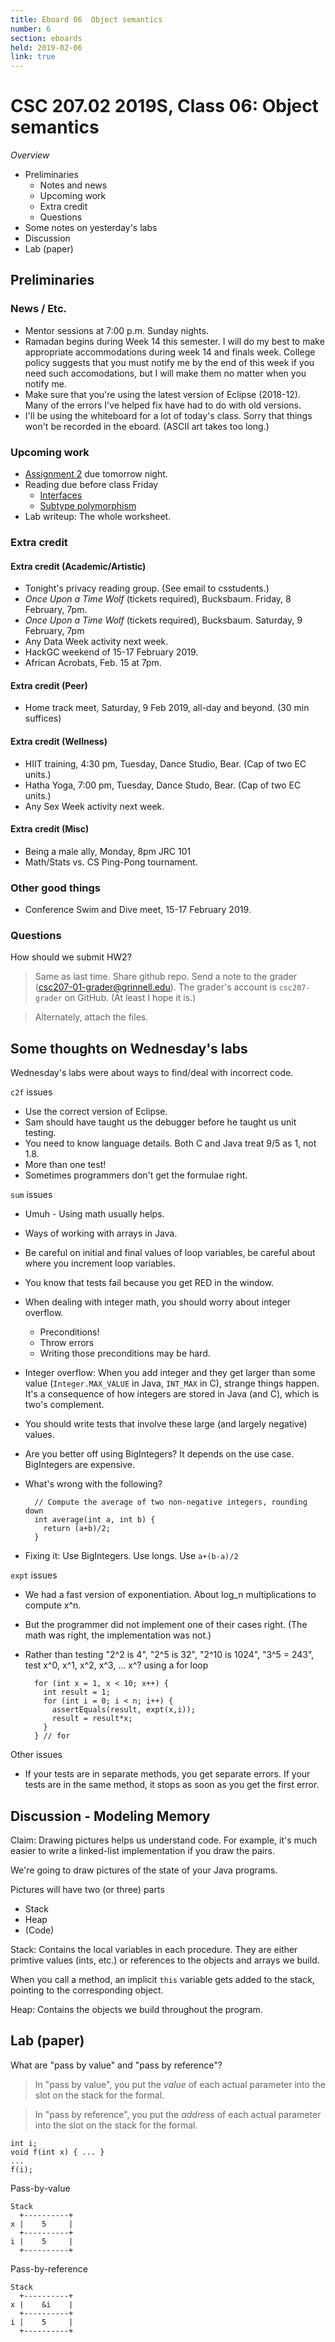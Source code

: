 ```yaml
---
title: Eboard 06  Object semantics
number: 6
section: eboards
held: 2019-02-06
link: true
---
```

CSC 207.02 2019S, Class 06:  Object semantics
=============================================

_Overview_

* Preliminaries
    * Notes and news
    * Upcoming work
    * Extra credit
    * Questions
* Some notes on yesterday's labs
* Discussion
* Lab (paper)

Preliminaries
-------------

### News / Etc.

* Mentor sessions at 7:00 p.m. Sunday nights.
* Ramadan begins during Week 14 this semester.  I will do my best to make 
  appropriate accommodations during week 14 and finals week.  College policy
  suggests that you must notify me by the end of this week if you need
  such accomodations, but I will make them no matter when you notify me.
* Make sure that you're using the latest version of Eclipse (2018-12).
  Many of the errors I've helped fix have had to do with old versions.
* I'll be using the whiteboard for a lot of today's class.  Sorry that
  things won't be recorded in the eboard.  (ASCII art takes too long.)

### Upcoming work

* [Assignment 2](../assignments/assignment02) due tomorrow night.
* Reading due before class Friday
    * [Interfaces](../readings/interfaces)
    * [Subtype polymorphism](..//readings/subtype-polymorphism)
* Lab writeup: The whole worksheet.

### Extra credit

#### Extra credit (Academic/Artistic)

* Tonight's privacy reading group.  (See email to csstudents.)
* _Once Upon a Time Wolf_ (tickets required), Bucksbaum.
  Friday, 8 February, 7pm.
* _Once Upon a Time Wolf_ (tickets required), Bucksbaum.
  Saturday, 9 February, 7pm
* Any Data Week activity next week.
* HackGC weekend of 15-17 February 2019.
* African Acrobats, Feb. 15 at 7pm.

#### Extra credit (Peer)

* Home track meet, Saturday, 9 Feb 2019, all-day and beyond.  (30 min suffices)

#### Extra credit (Wellness)

* HIIT training, 4:30 pm, Tuesday, Dance Studio, Bear.  (Cap of two EC units.)
* Hatha Yoga, 7:00 pm, Tuesday, Dance Studo, Bear.  (Cap of two EC units.)
* Any Sex Week activity next week.

#### Extra credit (Misc)

* Being a male ally, Monday, 8pm JRC 101
* Math/Stats vs. CS Ping-Pong tournament.

### Other good things

* Conference Swim and Dive meet, 15-17 February 2019.  

### Questions

How should we submit HW2?

> Same as last time.  Share github repo.  Send a note to the grader
  (csc207-01-grader@grinnell.edu).  The grader's account is `csc207-grader`
  on GitHub.  (At least I hope it is.)

> Alternately, attach the files.

Some thoughts on Wednesday's labs
---------------------------------

Wednesday's labs were about ways to find/deal with incorrect code.

`c2f` issues

* Use the correct version of Eclipse.
* Sam should have taught us the debugger before he taught us unit testing.
* You need to know language details.  Both C and Java treat 9/5 as 1, not
  1.8.
* More than one test!
* Sometimes programmers don't get the formulae right.  

`sum` issues

* Umuh - Using math usually helps.
* Ways of working with arrays in Java.
* Be careful on initial and final values of loop variables, be
  careful about where you increment loop variables.
* You know that tests fail because you get RED in the window.
* When dealing with integer math, you should worry about integer overflow.
    * Preconditions!
    * Throw errors
    * Writing those preconditions may be hard.
* Integer overflow: When you add integer and they get larger than some
  value (`Integer.MAX_VALUE` in Java, `INT_MAX` in C), strange things 
  happen.   It's a consequence of how integers are stored in Java (and
  C), which is two's complement.
* You should write tests that involve these large (and largely negative) 
  values.
* Are you better off using BigIntegers?  It depends on the use case.
  BigIntegers are expensive.
* What's wrong with the following?

        // Compute the average of two non-negative integers, rounding down
        int average(int a, int b) {
          return (a+b)/2;
        }

* Fixing it: Use BigIntegers.  Use longs.  Use `a+(b-a)/2`

`expt` issues

* We had a fast version of exponentiation.  About log_n multiplications
  to compute x^n.
* But the programmer did not implement one of their cases right.
  (The math was right, the implementation was not.)
* Rather than testing "2^2 is 4", "2^5 is 32", "2^10 is 1024",
  "3^5 = 243", test x^0, x^1, x^2, x^3, ... x^? using a for loop

        for (int x = 1, x < 10; x++) {
          int result = 1;
          for (int i = 0; i < n; i++) {
            assertEquals(result, expt(x,i));
            result = result*x;
          }
        } // for

Other issues

* If your tests are in separate methods, you get separate errors.
  If your tests are in the same method, it stops as soon as you
  get the first error.

Discussion - Modeling Memory
----------------------------

Claim: Drawing pictures helps us understand code.  For example, it's
much easier to write a linked-list implementation if you draw the
pairs.

We're going to draw pictures of the state of your Java programs.

Pictures will have two (or three) parts

* Stack
* Heap
* (Code)

Stack: Contains the local variables in each procedure.  They are
either primtive values (ints, etc.) or references to the objects
and arrays we build.

When you call a method, an implicit `this` variable gets added
to the stack, pointing to the corresponding object.


Heap: Contains the objects we build throughout the program.



Lab (paper)
-----------

What are "pass by value" and "pass by reference"?

> In "pass by value", you put the *value* of each actual parameter into
  the slot on the stack for the formal.

> In "pass by reference", you put the *address* of each actual parameter
  into the slot on the stack for the formal.

```
int i;
void f(int x) { ... }
...
f(i);
```

Pass-by-value

```text
Stack
  +----------+
x |    5     |
  +----------+
i |    5     |
  +----------+
```

Pass-by-reference

```text
Stack
  +----------+
x |    &i    |
  +----------+
i |    5     |
  +----------+
```

